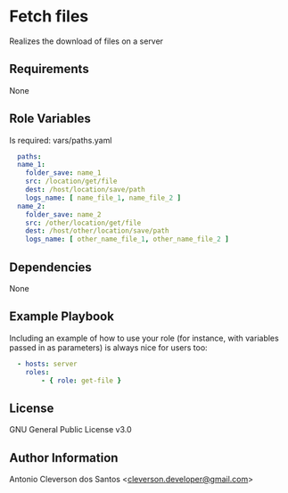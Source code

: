 Fetch files
=========

Realizes the download of files on a server

Requirements
------------

None

Role Variables
--------------

Is required: vars/paths.yaml

```yaml
  paths:
  name_1:
    folder_save: name_1
    src: /location/get/file
    dest: /host/location/save/path
    logs_name: [ name_file_1, name_file_2 ]
  name_2:
    folder_save: name_2
    src: /other/location/get/file
    dest: /host/other/location/save/path
    logs_name: [ other_name_file_1, other_name_file_2 ]
```

Dependencies
------------

None

Example Playbook
----------------

Including an example of how to use your role (for instance, with variables passed in as parameters) is always nice for users too:

```yaml
  - hosts: server
    roles:
        - { role: get-file }
```

License
-------

GNU General Public License v3.0

Author Information
------------------

Antonio Cleverson dos Santos \<cleverson.developer@gmail.com\>
